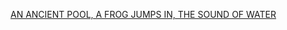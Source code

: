 [AN ANCIENT POOL, A FROG JUMPS IN, THE SOUND OF WATER](https://reedsy.com/discovery/blog/haiku-poem-examples)


